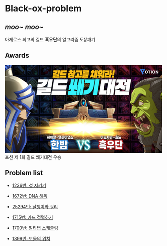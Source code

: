 # Black-ox-problem
## *moo~ moo~*
아제로스 최고의 길드 **흑우단**의 알고리즘 도장깨기

## Awards
![award_001](./.img/award_001.png)
포션 제 1회 길드 쐐기대전 우승

## Problem list
- [1236번: 성 지키기](https://www.acmicpc.net/problem/1236)

- [1672번: DNA 해독](https://www.acmicpc.net/problem/1672)

- [25294번: 달팽이와 쿼리](https://www.acmicpc.net/problem/25294)

- [1715번: 카드 정렬하기](https://www.acmicpc.net/problem/1715)

- [1700번: 멀티탭 스케줄링](https://www.acmicpc.net/problem/1700)

- [1399번: 보물의 위치](https://www.acmicpc.net/problem/1399)
